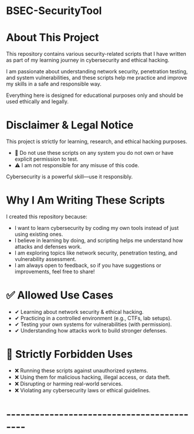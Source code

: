 # BSEC-SecurityTool

# About This Project
This repository contains various security-related scripts that I have written as part of my learning journey in cybersecurity and ethical hacking.

I am passionate about understanding network security, penetration testing, and system vulnerabilities, and these scripts help me practice and improve my skills in a safe and responsible way.

Everything here is designed for educational purposes only and should be used ethically and legally.
# Disclaimer & Legal Notice
This project is strictly for learning, research, and ethical hacking purposes.

* 🚫 Do not use these scripts on any system you do not own or have explicit permission to test.
* ⚠ I am not responsible for any misuse of this code.

Cybersecurity is a powerful skill—use it responsibly.

# Why I Am Writing These Scripts
I created this repository because:

* I want to learn cybersecurity by coding my own tools instead of just using existing ones.
* I believe in learning by doing, and scripting helps me understand how attacks and defenses work.
* I am exploring topics like network security, penetration testing, and vulnerability assessment.
* I am always open to feedback, so if you have suggestions or improvements, feel free to share!

# ✅ Allowed Use Cases
* ✔ Learning about network security & ethical hacking.
* ✔ Practicing in a controlled environment (e.g., CTFs, lab setups).
* ✔ Testing your own systems for vulnerabilities (with permission).
* ✔ Understanding how attacks work to build stronger defenses.

# 🚫 Strictly Forbidden Uses
* ❌ Running these scripts against unauthorized systems.
* ❌ Using them for malicious hacking, illegal access, or data theft.
* ❌ Disrupting or harming real-world services.
* ❌ Violating any cybersecurity laws or ethical guidelines.

# ------------------------------------------


